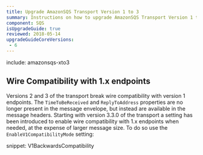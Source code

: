 ```yaml
---
title: Upgrade AmazonSQS Transport Version 1 to 3
summary: Instructions on how to upgrade AmazonSQS Transport Version 1 to 3.
component: SQS
isUpgradeGuide: true
reviewed: 2018-05-14
upgradeGuideCoreVersions:
 - 6
---
```



include: amazonsqs-xto3

## Wire Compatibility with 1.x endpoints

Versions 2 and 3 of the transport break wire compatibility with version 1 endpoints. The `TimeToBeReceived` and `ReplyToAddress` properties are no longer present in the message envelope, but instead are available in the message headers. Starting with version 3.3.0 of the transport a setting has been introduced to enable wire compatibility with 1.x endpoints when needed, at the expense of larger message size. To do so use the `EnableV1CompatibilityMode` setting:

snippet: V1BackwardsCompatibility